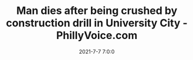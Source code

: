 ---
"title": "Man dies after being crushed by construction drill in University City - PhillyVoice.com"
"date": "2021-7-7 7:0:0"
"feed_name": "GOOGLENEWS"
"feed_website": "https://news.google.com/search?q=drilling%2Bincident&hl=en-US&gl=US&ceid=US:en"
"feed_rss": "https://news.google.com/rss/search?q=drilling%2Bincident&hl=en-US&gl=US&ceid=US:en"
"link": "https://www.phillyvoice.com/crane-philadelphia-construction-drill-university-city/"
"file": "_posts/7ecff66751ec51ac808ddcb6afde0c371efa3e23.md"
"accident": "1"
"drilling": "1"
---